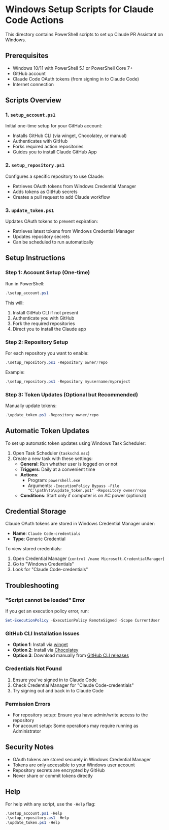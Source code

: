 # Windows Setup Scripts for Claude Code Actions

This directory contains PowerShell scripts to set up Claude PR Assistant on Windows.

## Prerequisites

- Windows 10/11 with PowerShell 5.1 or PowerShell Core 7+
- GitHub account
- Claude Code OAuth tokens (from signing in to Claude Code)
- Internet connection

## Scripts Overview

### 1. `setup_account.ps1`
Initial one-time setup for your GitHub account:
- Installs GitHub CLI (via winget, Chocolatey, or manual)
- Authenticates with GitHub
- Forks required action repositories
- Guides you to install Claude GitHub App

### 2. `setup_repository.ps1`
Configures a specific repository to use Claude:
- Retrieves OAuth tokens from Windows Credential Manager
- Adds tokens as GitHub secrets
- Creates a pull request to add Claude workflow

### 3. `update_token.ps1`
Updates OAuth tokens to prevent expiration:
- Retrieves latest tokens from Windows Credential Manager
- Updates repository secrets
- Can be scheduled to run automatically

## Setup Instructions

### Step 1: Account Setup (One-time)

Run in PowerShell:
```powershell
.\setup_account.ps1
```

This will:
1. Install GitHub CLI if not present
2. Authenticate you with GitHub
3. Fork the required repositories
4. Direct you to install the Claude app

### Step 2: Repository Setup

For each repository you want to enable:
```powershell
.\setup_repository.ps1 -Repository owner/repo
```

Example:
```powershell
.\setup_repository.ps1 -Repository myusername/myproject
```

### Step 3: Token Updates (Optional but Recommended)

Manually update tokens:
```powershell
.\update_token.ps1 -Repository owner/repo
```

## Automatic Token Updates

To set up automatic token updates using Windows Task Scheduler:

1. Open Task Scheduler (`taskschd.msc`)
2. Create a new task with these settings:
   - **General**: Run whether user is logged on or not
   - **Triggers**: Daily at a convenient time
   - **Actions**: 
     - Program: `powershell.exe`
     - Arguments: `-ExecutionPolicy Bypass -File "C:\path\to\update_token.ps1" -Repository owner/repo`
   - **Conditions**: Start only if computer is on AC power (optional)

## Credential Storage

Claude OAuth tokens are stored in Windows Credential Manager under:
- **Name**: `Claude Code-credentials`
- **Type**: Generic Credential

To view stored credentials:
1. Open Credential Manager (`control /name Microsoft.CredentialManager`)
2. Go to "Windows Credentials"
3. Look for "Claude Code-credentials"

## Troubleshooting

### "Script cannot be loaded" Error
If you get an execution policy error, run:
```powershell
Set-ExecutionPolicy -ExecutionPolicy RemoteSigned -Scope CurrentUser
```

### GitHub CLI Installation Issues
- **Option 1**: Install via [winget](https://github.com/microsoft/winget-cli)
- **Option 2**: Install via [Chocolatey](https://chocolatey.org/)
- **Option 3**: Download manually from [GitHub CLI releases](https://github.com/cli/cli/releases)

### Credentials Not Found
1. Ensure you've signed in to Claude Code
2. Check Credential Manager for "Claude Code-credentials"
3. Try signing out and back in to Claude Code

### Permission Errors
- For repository setup: Ensure you have admin/write access to the repository
- For account setup: Some operations may require running as Administrator

## Security Notes

- OAuth tokens are stored securely in Windows Credential Manager
- Tokens are only accessible to your Windows user account
- Repository secrets are encrypted by GitHub
- Never share or commit tokens directly

## Help

For help with any script, use the `-Help` flag:
```powershell
.\setup_account.ps1 -Help
.\setup_repository.ps1 -Help
.\update_token.ps1 -Help
```
